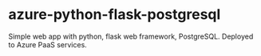 # azure-python-flask-postgresql
Simple web app with python, flask web framework, PostgreSQL.   Deployed to Azure PaaS services.
